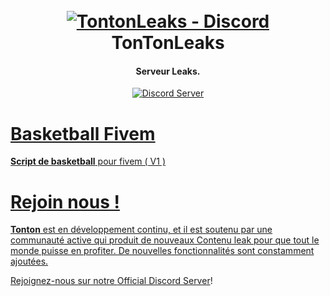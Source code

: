 <h1 align="center">
  <br>
  <a href="https://www.youtube.com/watch?v=5YZ2og_WWZA&t"><img src="https://cdn.discordapp.com/attachments/908014402417074226/1088423508821954630/image.png" alt="TontonLeaks - Discord "></a>
  <br>
  TonTonLeaks
  <br>
</h1>
<h4 align="center">Serveur Leaks.</h4>

<p align="center">
  <a href="https://discord.gg/hF85kmCSEZ">
    <img src="https://discordapp.com/api/guilds/133049272517001216/widget.png?style=shield" alt="Discord Server">
</p>


# Basketball Fivem

**Script de basketball** pour fivem ( V1 )


# Rejoin nous !

**Tonton** est en développement continu, et il est soutenu par une communauté active qui produit de nouveaux
Contenu leak pour que tout le monde puisse en profiter. De nouvelles fonctionnalités sont constamment ajoutées.

Rejoignez-nous sur notre [Official Discord Server](https://discord.gg/hF85kmCSEZ)!

